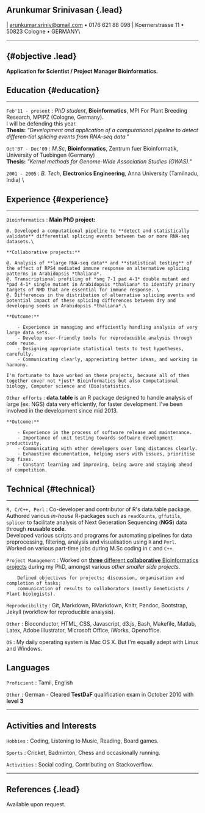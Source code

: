 
## Arunkumar Srinivasan {.lead}

| arunkumar.sriniv@gmail.com • 0176 621 88 098
| Koernerstrasse 11 • 50823 Cologne • GERMANY\

---

##  {#objective .lead}

**Application for Scientist / Project Manager Bioinformatics.**


## Education {#education}

---

`Feb'11 - present`
:   *PhD student*, **Bioinformatics**, MPI For Plant Breeding Research, MPIPZ (Cologne, Germany).\
    I will be defending this year.\
    **Thesis:** *"Development and application of a computational pipeline to detect differen-tial splicing events from RNA-seq data."*

`Oct'07 - Dec'09`
:   *M.Sc*, **Bioinformatics**, Zentrum fuer Bioinformatik, University of Tuebingen (Germany) \
    **Thesis:** *"Kernel methods for Genome-Wide Association Studies (GWAS)."*

`2001 - 2005`
:   *B. Tech*, **Electronics Engineering**, Anna University (Tamilnadu, India) \

## Experience {#experience}

---

`Bioinformatics`
:   **Main PhD project:** 

    @. Developed a computational pipeline to **detect and statistically validate** differential splicing events between two or more RNA-seq datasets.\

    **Collaborative projects:** 

    @. Analysis of **large RNA-seq data** and **statistical testing** of the effect of RPS4 mediated immune response on alternative splicing patterns in Arabidopsis *thaliana*.
    @. Transcriptional profiling of *smg 7-1 pad 4-1* double mutant and *pad 4-1* single mutant in Arabidopsis *thaliana* to identify primary targets of NMD that are essential for immune response. \
    @. Differences in the distribution of alternative splicing events and potential impact of these splicing differences between dry and developing seeds in Arabidopsis *thaliana*.\
    
    **Outcome:** 
    
        - Experience in managing and efficiently handling analysis of very large data sets.
        - Develop user-friendly tools for reproducuible analysis through code reuse.
        - Designing appropriate statistical tests to test hypotheses, carefully.
        - Communicating clearly, appreciating better ideas, and working in harmony.

    I'm fortunate to have worked on these projects, because all of them together cover not *just* Bioinformatics but also Computational biology, Computer science and (Bio)statistics. 
    
`Other efforts`
:   **data.table** is an R package designed to handle analysis of large (ex: NGS) data very efficiently, for faster development. I've been involved in the development since mid 2013.

    **Outcome:** 
    
        - Experience in the process of software release and maintenance.
        - Importance of unit testing towards software development productivity.
        - Communicating with other developers over long distances clearly.
        - Exhaustive documentation, helping users with issues, prioritise bug fixes.
        - Constant learning and improving, being aware and staying ahead of competition.

## Technical {#technical}

---

`R, C/C++, Perl`
:   Co-developer and contributor of R's data.table package. \
    Authored various *in-house* R-packages such as `readCounts`, `gffutils`, `splicer` to facilitate analysis of Next Generation Sequencing (**NGS**) data through **reusable code**. \
    Developed various scripts and programs for automating pipelines for data preprocessing, filtering, analysis and visualisation using `R` and `Perl`.\
    Worked on various part-time jobs during M.Sc coding in `C` and `C++`.

`Project Management`
:   Worked on [**three** different **collaborative** Bioinformatics projects](#experience) during my PhD, amongst various *other smaller side projects*. 
    
        Defined objectives for projects; discussion, organisation and completion of tasks; 
        communication of results to collaborators (mostly Geneticists / Plant biologists).

`Reproducibility`
:   Git, Markdown, RMarkdown, Knitr, Pandoc, Bootstrap, Jekyll (workflow for reproducible analysis).

`Other`
:   Bioconductor, HTML, CSS, Javascript, d3.js, Bash, Makefile, Matlab, Latex, Adobe Illustrator, Microsoft Office, iWorks, Openoffice.


`OS`
:   My daily operating system is Mac OS X. But I'm equally adept with Linux and Windows.

## Languages

`Proficient`
:   Tamil, English

`Other`
:   German - Cleared **TestDaF** qualification exam in October 2010 with **level 3**

---

## Activities and Interests

`Hobbies`
:   Coding, Listening to Music, Reading, Board games.

`Sports`
:   Cricket, Badminton, Chess and occasionally running.

`Activities`
:   Social coding, Contributing on Stackoverflow.

----

## References {.lead}

Available upon request.
